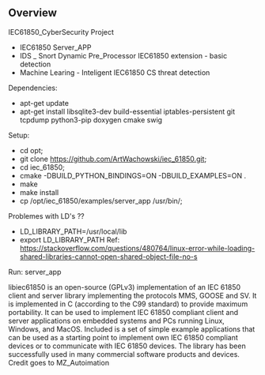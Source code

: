 ## Overview
IEC61850_CyberSecurity Project

- IEC61850 Server_APP 
- IDS _ Snort Dynamic Pre_Processor IEC61850 extension - basic detection 
- Machine Learing - Inteligent IEC61850 CS threat detection 

Dependencies:
- apt-get update
- apt-get install libsqlite3-dev build-essential iptables-persistent git tcpdump python3-pip doxygen cmake swig 

Setup:
- cd opt;
- git clone https://github.com/ArtWachowski/iec_61850.git;
- cd iec_61850;
- cmake -DBUILD_PYTHON_BINDINGS=ON -DBUILD_EXAMPLES=ON . 
- make 
- make install
- cp /opt/iec_61850/examples/server_app /usr/bin/;

Problemes with LD's ?? 
- LD_LIBRARY_PATH=/usr/local/lib
- export LD_LIBRARY_PATH
Ref: https://stackoverflow.com/questions/480764/linux-error-while-loading-shared-libraries-cannot-open-shared-object-file-no-s

Run:
server_app


libiec61850 is an open-source (GPLv3) implementation of an IEC 61850 client and server library implementing the protocols MMS, GOOSE and SV. 
It is implemented in C (according to the C99 standard) to provide maximum portability. 
It can be used to implement IEC 61850 compliant client and server applications on embedded systems and PCs running Linux, Windows, and MacOS. 
Included is a set of simple example applications that can be used as a starting point to implement own IEC 61850 compliant devices or to communicate with IEC 61850 devices. 
The library has been successfully used in many commercial software products and devices. Credit goes to MZ_Autoimation
